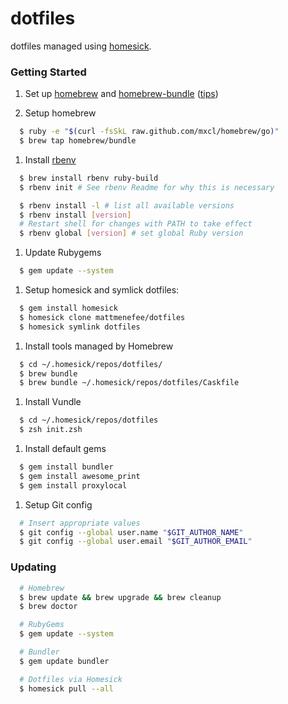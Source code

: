 dotfiles
========

dotfiles managed using [homesick](https://github.com/technicalpickles/homesick).

### Getting Started

1. Set up [homebrew](http://brew.sh/) and [homebrew-bundle](https://github.com/Homebrew/homebrew-bundle) ([tips](https://robots.thoughtbot.com/brewfile-a-gemfile-but-for-homebrew))

1. Setup homebrew

```bash
  $ ruby -e "$(curl -fsSkL raw.github.com/mxcl/homebrew/go)"
  $ brew tap homebrew/bundle
```

1. Install [rbenv](https://github.com/sstephenson/rbenv)

```bash
  $ brew install rbenv ruby-build
  $ rbenv init # See rbenv Readme for why this is necessary

  $ rbenv install -l # list all available versions
  $ rbenv install [version]
  # Restart shell for changes with PATH to take effect
  $ rbenv global [version] # set global Ruby version
```

1. Update Rubygems
```bash
  $ gem update --system
```

1. Setup homesick and symlick dotfiles:

```bash
  $ gem install homesick
  $ homesick clone mattmenefee/dotfiles
  $ homesick symlink dotfiles
```

1. Install tools managed by Homebrew
```bash
  $ cd ~/.homesick/repos/dotfiles/
  $ brew bundle
  $ brew bundle ~/.homesick/repos/dotfiles/Caskfile
```

1. Install Vundle

```bash
  $ cd ~/.homesick/repos/dotfiles
  $ zsh init.zsh
```

1. Install default gems

```bash
  $ gem install bundler
  $ gem install awesome_print
  $ gem install proxylocal
```

1. Setup Git config

```bash
  # Insert appropriate values
  $ git config --global user.name "$GIT_AUTHOR_NAME"
  $ git config --global user.email "$GIT_AUTHOR_EMAIL"
```

### Updating

```bash
  # Homebrew
  $ brew update && brew upgrade && brew cleanup
  $ brew doctor

  # RubyGems
  $ gem update --system

  # Bundler
  $ gem update bundler

  # Dotfiles via Homesick
  $ homesick pull --all
```
